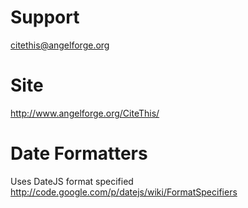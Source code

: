 # Support

citethis@angelforge.org

# Site

http://www.angelforge.org/CiteThis/

# Date Formatters

Uses DateJS format specified http://code.google.com/p/datejs/wiki/FormatSpecifiers

